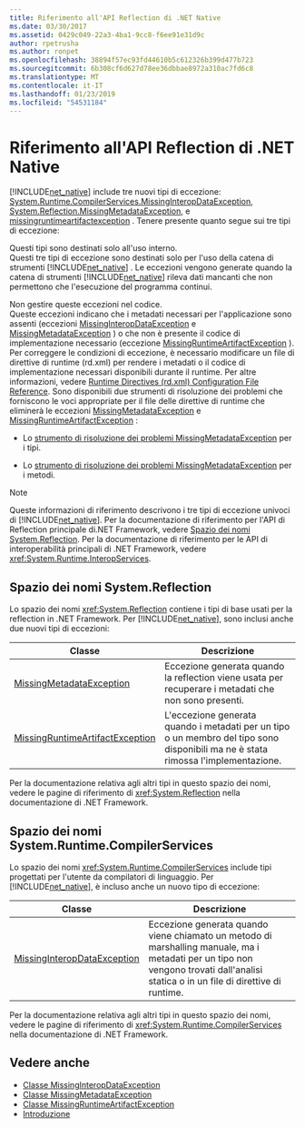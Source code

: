 ```yaml
---
title: Riferimento all'API Reflection di .NET Native
ms.date: 03/30/2017
ms.assetid: 0429c049-22a3-4ba1-9cc8-f6ee91e31d9c
author: rpetrusha
ms.author: ronpet
ms.openlocfilehash: 38894f57ec93fd44610b5c612326b399d477b723
ms.sourcegitcommit: 6b308cf6d627d78ee36dbbae8972a310ac7fd6c8
ms.translationtype: MT
ms.contentlocale: it-IT
ms.lasthandoff: 01/23/2019
ms.locfileid: "54531184"
---
```

# <a name="net-native-reflection-api-reference"></a>Riferimento all'API Reflection di .NET Native
[!INCLUDE[net_native](../../../includes/net-native-md.md)] include tre nuovi tipi di eccezione: [System.Runtime.CompilerServices.MissingInteropDataException](../../../docs/framework/net-native/missinginteropdataexception-class-net-native.md), [System.Reflection.MissingMetadataException](../../../docs/framework/net-native/missingmetadataexception-class-net-native.md), e [missingruntimeartifactexception](../../../docs/framework/net-native/missingruntimeartifactexception-class-net-native.md) . Tenere presente quanto segue sui tre tipi di eccezione:  
  
 Questi tipi sono destinati solo all'uso interno.  
 Questi tre tipi di eccezione sono destinati solo per l'uso della catena di strumenti [!INCLUDE[net_native](../../../includes/net-native-md.md)] . Le eccezioni vengono generate quando la catena di strumenti [!INCLUDE[net_native](../../../includes/net-native-md.md)] rileva dati mancanti che non permettono che l'esecuzione del programma continui.  
  
 Non gestire queste eccezioni nel codice.  
 Queste eccezioni indicano che i metadati necessari per l'applicazione sono assenti (eccezioni [MissingInteropDataException](../../../docs/framework/net-native/missinginteropdataexception-class-net-native.md) e [MissingMetadataException](../../../docs/framework/net-native/missingmetadataexception-class-net-native.md) ) o che non è presente il codice di implementazione necessario (eccezione [MissingRuntimeArtifactException](../../../docs/framework/net-native/missingruntimeartifactexception-class-net-native.md) ). Per correggere le condizioni di eccezione, è necessario modificare un file di direttive di runtime (rd.xml) per rendere i metadati o il codice di implementazione necessari disponibili durante il runtime. Per altre informazioni, vedere [Runtime Directives (rd.xml) Configuration File Reference](../../../docs/framework/net-native/runtime-directives-rd-xml-configuration-file-reference.md). Sono disponibili due strumenti di risoluzione dei problemi che forniscono le voci appropriate per il file delle direttive di runtime che eliminerà le eccezioni [MissingMetadataException](../../../docs/framework/net-native/missingmetadataexception-class-net-native.md) e [MissingRuntimeArtifactException](../../../docs/framework/net-native/missingruntimeartifactexception-class-net-native.md) :  
  
-   Lo [strumento di risoluzione dei problemi MissingMetadataException](https://dotnet.github.io/native/troubleshooter/type.html) per i tipi.  
  
-   Lo [strumento di risoluzione dei problemi MissingMetadataException](https://dotnet.github.io/native/troubleshooter/method.html) per i metodi.  
  
> [!NOTE]
>  Queste informazioni di riferimento descrivono i tre tipi di eccezione univoci di [!INCLUDE[net_native](../../../includes/net-native-md.md)]. Per la documentazione di riferimento per l'API di Reflection principale di.NET Framework, vedere [Spazio dei nomi System.Reflection](https://msdn.microsoft.com/library/gg145033.aspx). Per la documentazione di riferimento per le API di interoperabilità principali di .NET Framework, vedere <xref:System.Runtime.InteropServices>.  
  
## <a name="systemreflection-namespace"></a>Spazio dei nomi System.Reflection  
 Lo spazio dei nomi <xref:System.Reflection> contiene i tipi di base usati per la reflection in .NET Framework. Per [!INCLUDE[net_native](../../../includes/net-native-md.md)], sono inclusi anche due nuovi tipi di eccezioni:  
  
|Classe|Descrizione|  
|-----------|-----------------|  
|[MissingMetadataException](../../../docs/framework/net-native/missingmetadataexception-class-net-native.md)|Eccezione generata quando la reflection viene usata per recuperare i metadati che non sono presenti.|  
|[MissingRuntimeArtifactException](../../../docs/framework/net-native/missingruntimeartifactexception-class-net-native.md)|L'eccezione generata quando i metadati per un tipo o un membro del tipo sono disponibili ma ne è stata rimossa l'implementazione.|  
  
 Per la documentazione relativa agli altri tipi in questo spazio dei nomi, vedere le pagine di riferimento di <xref:System.Reflection> nella documentazione di .NET Framework.  
  
## <a name="systemruntimecompilerservices-namespace"></a>Spazio dei nomi System.Runtime.CompilerServices  
 Lo spazio dei nomi <xref:System.Runtime.CompilerServices> include tipi progettati per l'utente da compilatori di linguaggio. Per [!INCLUDE[net_native](../../../includes/net-native-md.md)], è incluso anche un nuovo tipo di eccezione:  
  
|Classe|Descrizione|  
|-----------|-----------------|  
|[MissingInteropDataException](../../../docs/framework/net-native/missinginteropdataexception-class-net-native.md)|Eccezione generata quando viene chiamato un metodo di marshalling manuale, ma i metadati per un tipo non vengono trovati dall'analisi statica o in un file di direttive di runtime.|  
  
 Per la documentazione relativa agli altri tipi in questo spazio dei nomi, vedere le pagine di riferimento di <xref:System.Runtime.CompilerServices> nella documentazione di .NET Framework.  
  
## <a name="see-also"></a>Vedere anche
- [Classe MissingInteropDataException](../../../docs/framework/net-native/missinginteropdataexception-class-net-native.md)
- [Classe MissingMetadataException](../../../docs/framework/net-native/missingmetadataexception-class-net-native.md)
- [Classe MissingRuntimeArtifactException](../../../docs/framework/net-native/missingruntimeartifactexception-class-net-native.md)
- [Introduzione](../../../docs/framework/net-native/getting-started-with-net-native.md)
